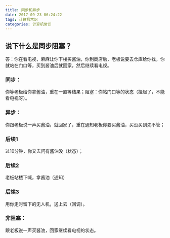 ```yaml
---
title: 同步和异步
date: 2017-09-23 06:24:22
tags: 计算机常识
categories: 计算机常识
---
```

## 说下什么是同步阻塞？
答：你在看电视，麻麻让你下楼买酱油，你到商店后，老板说要去仓库给你找，你就站在门口等，买到酱油后就回家，然后继续看电视。
### 同步：
你等老板给你拿酱油，重在一直等结果；阻塞：你站门口等的状态（挂起了，不能看电视呀）。

### 异步：
你跟老板说一声买酱油，就回家了，重在通知老板你要买酱油，买没买到先不管；

### 后续1
过10分钟，你又去问有酱油没（状态）；

### 后续2
老板站楼下喊，拿酱油（通知）

### 后续3
用你走时留下的无人机，送上去（回调）。

### 非阻塞：
跟老板说一声买酱油，回家继续看电视的状态。
